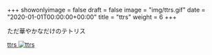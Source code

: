 +++
showonlyimage = false
draft = false
image = "img/ttrs.gif"
date = "2020-01-01T00:00:00+00:00"
title = "ttrs"
weight = 6
+++

ただ華やかなだけのテトリス

<!--more-->

[ttrs
![ttrs][1]
](https://kurehajime.github.io/ttrs/)


[1]: /img/ttrs.gif